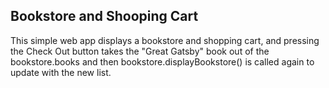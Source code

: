 ## Bookstore and Shooping Cart

This simple web app displays a bookstore and shopping cart, and pressing the Check Out button takes the "Great Gatsby" book out of the bookstore.books and then bookstore.displayBookstore() is called again to update with the new list.
